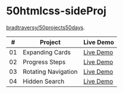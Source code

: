 # 50htmlcss-sideProj
[bradtraversy/50projects50days](https://github.com/bradtraversy/50projects50days).    


|  #  | Project                                                                                                                     | Live Demo                                                                         |
| :-: | --------------------------------------------------------------------------------------------------------------------------- | --------------------------------------------------------------------------------- |
| 01  | Expanding Cards | [Live Demo](https://younyikim.github.io/50htmlcss-sideProj/1.Expanding_Cards/index.html)  |
| 02  | Progress Steps | [Live Demo](https://younyikim.github.io/50htmlcss-sideProj/2.Progress_Steps/index.html)  |
| 03  | Rotating Navigation | [Live Demo](https://younyikim.github.io/50htmlcss-sideProj/3.Rotating%20Navigation/index.html)  |
| 04  | Hidden Search | [Live Demo](https://younyikim.github.io/50htmlcss-sideProj/4.Hidden_Search/index.html)  |
